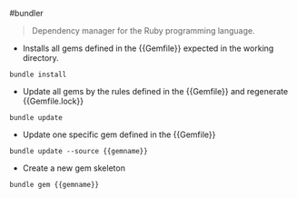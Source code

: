 #bundler

> Dependency manager for the Ruby programming language.

- Installs all gems defined in the {{Gemfile}} expected in the working directory.

`bundle install`

- Update all gems by the rules defined in the {{Gemfile}} and regenerate {{Gemfile.lock}}

`bundle update`

- Update one specific gem defined in the {{Gemfile}}

`bundle update --source {{gemname}}`

- Create a new gem skeleton

`bundle gem {{gemname}}`
